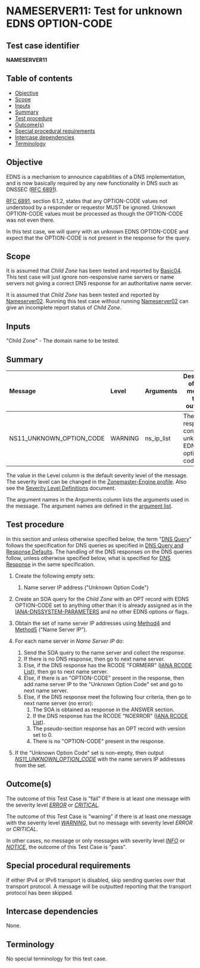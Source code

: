 # NAMESERVER11: Test for unknown EDNS OPTION-CODE

## Test case identifier
**NAMESERVER11** 

## Table of contents

* [Objective](#Objective)
* [Scope](#Scope)
* [Inputs](#Inputs)
* [Summary](#Summary)
* [Test procedure](#Test-procedure)
* [Outcome(s)](#Outcomes)
* [Special procedural requirements](#Special-procedural-requirements)
* [Intercase dependencies](#Intercase-dependencies)
* [Terminology](#Terminology)

## Objective

EDNS is a mechanism to announce capabilities of a DNS implementation,
and is now basically required by any new functionality in DNS such as
DNSSEC ([RFC 6891]).

[RFC 6891][RFC 6891, section 6.1.2], section 6.1.2, states that any OPTION-CODE values
not understood by a responder or requestor MUST be ignored. Unknown OPTION-CODE values
must be processed as though the OPTION-CODE was not even there.

In this test case, we will query with an unknown EDNS OPTION-CODE and expect
that the OPTION-CODE is not present in the response for the query.

## Scope

It is assumed that *Child Zone* has been tested and reported by [Basic04]. This
test case will just ignore non-responsive name servers or name servers not
giving a correct DNS response for an authoritative name server.

It is assumed that *Child Zone* has been tested and reported by [Nameserver02].
Running this test case without running [Nameserver02] can give an incomplete
report status of *Child Zone*.

## Inputs

"Child Zone" - The domain name to be tested.

## Summary

Message                                | Level     | Arguments           | Description of when message tag is outputted
:--------------------------------------|:----------|---------------------|---------------------------------------------
NS11_UNKNOWN_OPTION_CODE               | WARNING   | ns_ip_list          | The DNS response contains an unknown EDNS option-code

The value in the Level column is the default severity level of the message. The
severity level can be changed in the [Zonemaster-Engine profile]. Also see the
[Severity Level Definitions] document.

The argument names in the Arguments column lists the arguments used in the
message. The argument names are defined in the [argument list].


## Test procedure

In this section and unless otherwise specified below, the term "[DNS Query]"
follows the specification for DNS queries as specified in
[DNS Query and Response Defaults]. The handling of the DNS responses on the DNS
queries follow, unless otherwise specified below, what is specified for
[DNS Response] in the same specification.

1. Create the following empty sets:
   1. Name server IP address ("Unknown Option Code")

2. Create an SOA query for the *Child Zone* with an OPT record with 
   EDNS OPTION-CODE set to anything other than it is already assigned as in
   the [IANA-DNSSYSTEM-PARAMETERS] and no other EDNS options or flags.

3. Obtain the set of name server IP addresses using [Method4] and [Method5] 
   ("Name Server IP").

4. For each name server in *Name Server IP* do:

   1. Send the SOA query to the name server and collect the response.
   2. If there is no DNS response, then go to next name server.
   3. Else, if the DNS response has the RCODE "FORMERR" ([IANA RCODE List]), then go to next name server.
   4. Else, if there is an "OPTION-CODE" present in the response, then add name server IP
      to the "Unknown Option Code" set and go to next name server.
   5. Else, if the DNS response meet the following four criteria,
      then go to next name server (no error):
      1. The SOA is obtained as response in the ANSWER section.
      2. If the DNS response has the RCODE "NOERROR" ([IANA RCODE List]).
      3. The pseudo-section response has an OPT record with version set to 0.
      4. There is no "OPTION-CODE" present in the response.

5. If the "Unknown Option Code" set is non-empty, then output
   *[NS11_UNKNOWN_OPTION_CODE]* with the name servers IP addresses from the set.


## Outcome(s)

The outcome of this Test Case is "fail" if there is at least one message
with the severity level *[ERROR]* or *[CRITICAL]*.

The outcome of this Test Case is "warning" if there is at least one message
with the severity level *[WARNING]*, but no message with severity level
*ERROR* or *CRITICAL*.

In other cases, no message or only messages with severity level
*[INFO]* or *[NOTICE]*, the outcome of this Test Case is "pass".

## Special procedural requirements

If either IPv4 or IPv6 transport is disabled, skip sending queries over that
transport protocol. A message will be outputted reporting that the transport
protocol has been skipped.

## Intercase dependencies

None.

## Terminology

No special terminology for this test case.

[NS11_UNKNOWN_OPTION_CODE]:             #summary

[Argument list]:                        https://github.com/zonemaster/zonemaster-engine/blob/master/docs/logentry_args.md
[Basic04]:                              ../Basic-TP/basic04.md
[CRITICAL]:                             https://github.com/zonemaster/zonemaster/blob/master/docs/specifications/tests/SeverityLevelDefinitions.md#critical
[DNS Query and Response Defaults]:      ../DNSQueryAndResponseDefaults.md
[DNS Query]:                            ../DNSQueryAndResponseDefaults.md#default-setting-in-dns-query
[DNS Response]:                         ../DNSQueryAndResponseDefaults.md#default-handling-of-a-dns-response
[ERROR]:                                https://github.com/zonemaster/zonemaster/blob/master/docs/specifications/tests/SeverityLevelDefinitions.md#error
[IANA-DNSSYSTEM-PARAMETERS]:            https://www.iana.org/assignments/dns-parameters/dns-parameters.xhtml#dns-parameters-11
[IANA RCODE List]:                      https://www.iana.org/assignments/dns-parameters/dns-parameters.xhtml#dns-parameters-6
[INFO]:                                 https://github.com/zonemaster/zonemaster/blob/master/docs/specifications/tests/SeverityLevelDefinitions.md#info
[Message Tag Specification]:            MessageTagSpecification.md
[Methods]:                              ../Methods.md
[Method4]:                              ../Methods.md#method-4-obtain-glue-address-records-from-parent
[Method5]:                              ../Methods.md#method-5-obtain-the-name-server-address-records-from-child
[Nameserver02]:                         ../Nameserver-TP/nameserver02.md
[NOTICE]:                               https://github.com/zonemaster/zonemaster/blob/master/docs/specifications/tests/SeverityLevelDefinitions.md#notice
[RFC 6891, section 6.1.2]:              https://tools.ietf.org/html/rfc6891#section-6.1.2
[RFC 6891]:                             https://tools.ietf.org/html/rfc6891
[Severity Level Definitions]:           https://github.com/zonemaster/zonemaster/blob/master/docs/specifications/tests/SeverityLevelDefinitions.md
[Test Case Identifier Specification]:   TestCaseIdentifierSpecification.md
[WARNING]:                              https://github.com/zonemaster/zonemaster/blob/master/docs/specifications/tests/SeverityLevelDefinitions.md#warning
[Zonemaster-Engine profile]:            https://github.com/zonemaster/zonemaster-engine/blob/master/docs/Profiles.md